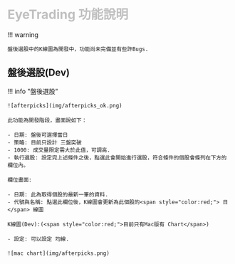 # <font color="silver">EyeTrading 功能說明</font>

!!! warning

    盤後選股中的K線圖為開發中，功能尚未完備並有些許Bugs.

## 盤後選股(Dev)

!!! info "盤後選股"

    ![afterpicks](img/afterpicks_ok.png)

    此功能為開發階段，畫面說如下：

    - 日期: 盤後可選擇當日
    - 策略: 目前只設計 三盤突破
    - 1000: 成交量限定需大於此值，可調高.
    - 執行選股: 設定完上述條件之後，點選此會開始進行選股，符合條件的個股會條列在下方的欄位內。

    欄位畫面:

    - 日期: 此為取得個股的最新一筆的資料.
    - 代號與名稱: 點選此欄位後，K線圖會更新為此個股的<span style="color:red;"> 日</span> 線圖

    K線圖(Dev):(<span style="color:red;">目前只有Mac版有 Chart</span>)

    - 設定: 可以設定 均線.

    ![mac chart](img/afterpicks.png)

